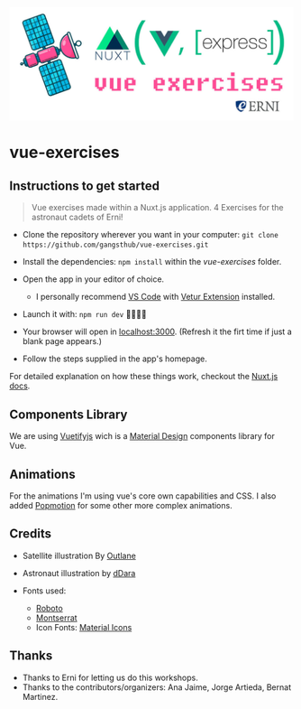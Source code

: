 <p align="center">
  <img style="display:block; margin:auto" src="static/images/cover.jpg">
</p>

# vue-exercises


## Instructions to get started

> Vue exercises made within a Nuxt.js application. 4 Exercises for the astronaut cadets of Erni!

* Clone the repository wherever you want in your computer: `git clone https://github.com/gangsthub/vue-exercises.git`

* Install the dependencies: `npm install` within the _vue-exercises_ folder.

* Open the app in your editor of choice.

  - I personally recommend [VS Code](https://code.visualstudio.com/download) with [Vetur Extension](https://marketplace.visualstudio.com/items?itemName=octref.vetur) installed.

* Launch it with: `npm run dev` 💪🏾🚀🛫

* Your browser will open in [localhost:3000](http://localhost:3000). (Refresh it the firt time if just a blank page appears.)

* Follow the steps supplied in the app's homepage.

For detailed explanation on how these things work, checkout the [Nuxt.js docs](https://github.com/nuxt/nuxt.js).

## Components Library

We are using [Vuetifyjs](https://vuetifyjs.com) wich is a [Material Design](http://material.io/) components library for Vue.

## Animations

For the animations I'm using vue's core own capabilities and CSS. I also added [Popmotion](https://popmotion.io) for some other more complex animations.

## Credits

- Satellite illustration By [Outlane](https://gumroad.com/l/flying-objects)
- Astronaut illustration by [dDara](https://thenounproject.com/dDara/collection/aerospace-and-astronomy/?i=1616385)
- Fonts used:

  - [Roboto](https://fonts.google.com/specimen/Roboto)
  - [Montserrat](https://github.com/JulietaUla/Montserrat)
  - Icon Fonts: [Material Icons](http://material.io/icons)

## Thanks

- Thanks to Erni for letting us do this workshops.
- Thanks to the contributors/organizers: Ana Jaime, Jorge Artieda, Bernat Martinez.
